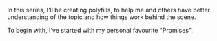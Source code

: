In this series, I'll be creating polyfills, to help me and others have better understanding of the topic and how things work behind the scene.

To begin with, I've started with my personal favourite "Promises".
